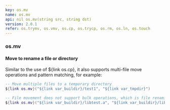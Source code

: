 ```yaml
---
key: os.mv
name: os.mv
api: nil os.mv(string src, string dst)
version: 2.0.1
refer: os.trymv, os.vmv, os.cp, os.trycp, os.rm, os.ln, os.touch
---
```


### os.mv

#### Move to rename a file or directory

Similar to the use of ${link os.cp}, it also supports multi-file move operations and pattern matching, for example:

```lua
-- Move multiple files to a temporary directory
${link os.mv}("${link var_buildir}/test1", "${link var_tmpdir}")

-- File movement does not support bulk operations, which is file renaming
${link os.mv}("${link var_buildir}/libtest.a", "${link var_buildir}/libdemo.a")
```
